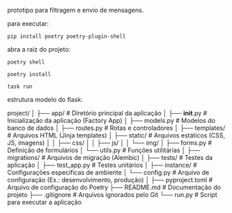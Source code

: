 prototipo para filtragem e envio de mensagens.

para executar:

    pip install poetry poetry-plugin-shell

abra a raiz do projeto:

    poetry shell

    poetry install

    task run



estrutura modelo do flask:


project/
│
├── app/                     # Diretório principal da aplicação
│   ├── __init__.py          # Inicialização da aplicação (Factory App)
│   ├── models.py            # Modelos do banco de dados
│   ├── routes.py            # Rotas e controladores
│   ├── templates/           # Arquivos HTML (Jinja templates)
│   ├── static/              # Arquivos estáticos (CSS, JS, imagens)
│   │   ├── css/
│   │   ├── js/
│   │   └── img/
│   ├── forms.py             # Definição de formulários
│   └── utils.py             # Funções utilitárias
│
├── migrations/              # Arquivos de migração (Alembic)
│
├── tests/                   # Testes da aplicação
│   ├── test_app.py          # Testes unitários
│
├── instance/                # Configurações específicas de ambiente
│   └── config.py            # Arquivo de configuração (Ex.: desenvolvimento, produção)
│
├── pyproject.toml           # Arquivo de configuração do Poetry
├── README.md                # Documentação do projeto
├── .gitignore               # Arquivos ignorados pelo Git
└── run.py                   # Script para executar a aplicação
